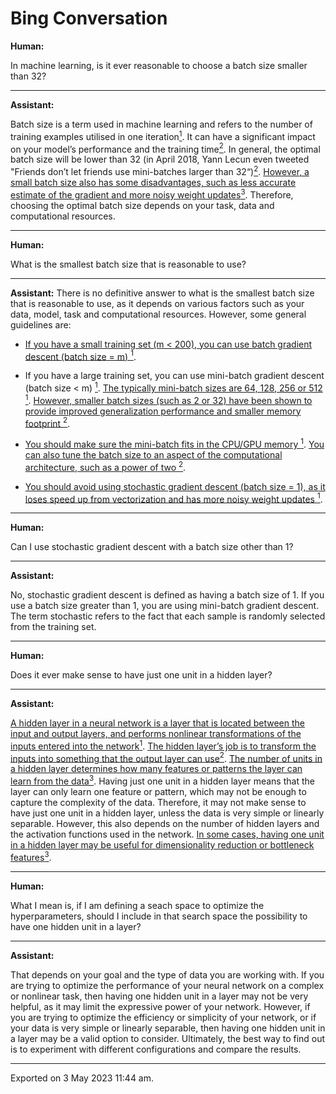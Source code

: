 # Bing Conversation

**Human:**

 In machine learning, is it ever reasonable to choose a batch size smaller than 32?

***

**Assistant:**

Batch size is a term used in machine learning and refers to the number of training examples utilised in one iteration</a>[<sup>1</sup>](https://ai.stackexchange.com/questions/8560/how-do-i-choose-the-optimal-batch-size). It can have a significant impact on your model’s performance and the training time</a>[<sup>2</sup>](https://stats.stackexchange.com/questions/153531/what-is-batch-size-in-neural-network). In general, the optimal batch size will be lower than 32 (in April 2018, Yann Lecun even tweeted "Friends don’t let friends use mini-batches larger than 32“)</a>[<sup>2</sup>](https://stats.stackexchange.com/questions/153531/what-is-batch-size-in-neural-network). [However, a small batch size also has some disadvantages, such as less accurate estimate of the gradient and more noisy weight updates](https://datascience.stackexchange.com/questions/52884/possible-for-batch-size-of-neural-network-to-be-too-small)[<sup>3</sup>](https://datascience.stackexchange.com/questions/52884/possible-for-batch-size-of-neural-network-to-be-too-small). Therefore, choosing the optimal batch size depends on your task, data and computational resources.



***

**Human:**

 What is the smallest batch size that is reasonable to use?

***

**Assistant:**
There is no definitive answer to what is the smallest batch size that is reasonable to use, as it depends on various factors such as your data, model, task and computational resources. However, some general guidelines are:



- [If you have a small training set (m &lt; 200), you can use batch gradient descent (batch size = m) ](https://ai.stackexchange.com/questions/8560/how-do-i-choose-the-optimal-batch-size)[<sup>1</sup>](https://ai.stackexchange.com/questions/8560/how-do-i-choose-the-optimal-batch-size).

- If you have a large training set, you can use mini-batch gradient descent (batch size &lt; m) [<sup>1</sup>](https://ai.stackexchange.com/questions/8560/how-do-i-choose-the-optimal-batch-size). [The typically mini-batch sizes are 64, 128, 256 or 512 ](https://ai.stackexchange.com/questions/8560/how-do-i-choose-the-optimal-batch-size)[<sup>1</sup>](https://ai.stackexchange.com/questions/8560/how-do-i-choose-the-optimal-batch-size). [However, smaller batch sizes (such as 2 or 32) have been shown to provide improved generalization performance and smaller memory footprint ](https://arxiv.org/abs/1804.07612)[<sup>2</sup>](https://arxiv.org/abs/1804.07612).

- [You should make sure the mini-batch fits in the CPU/GPU memory ](https://ai.stackexchange.com/questions/8560/how-do-i-choose-the-optimal-batch-size)[<sup>1</sup>](https://ai.stackexchange.com/questions/8560/how-do-i-choose-the-optimal-batch-size). [You can also tune the batch size to an aspect of the computational architecture, such as a power of two ](https://arxiv.org/abs/1804.07612)[<sup>2</sup>](https://arxiv.org/abs/1804.07612).

- [You should avoid using stochastic gradient descent (batch size = 1), as it loses speed up from vectorization and has more noisy weight updates ](https://ai.stackexchange.com/questions/8560/how-do-i-choose-the-optimal-batch-size)[<sup>1</sup>](https://ai.stackexchange.com/questions/8560/how-do-i-choose-the-optimal-batch-size).





***

**Human:**

 Can I use stochastic gradient descent with a batch size other than 1?

***

**Assistant:**

No, stochastic gradient descent is defined as having a batch size of 1. If you use a batch size greater than 1, you are using mini-batch gradient descent. The term stochastic refers to the fact that each sample is randomly selected from the training set.



***

**Human:**

 Does it ever make sense to have just one unit in a hidden layer?

***

**Assistant:**

[A hidden layer in a neural network is a layer that is located between the input and output layers, and performs nonlinear transformations of the inputs entered into the network](https://deepai.org/machine-learning-glossary-and-terms/hidden-layer-machine-learning)[<sup>1</sup>](https://deepai.org/machine-learning-glossary-and-terms/hidden-layer-machine-learning). [The hidden layer’s job is to transform the inputs into something that the output layer can use](https://stats.stackexchange.com/questions/63152/what-does-the-hidden-layer-in-a-neural-network-compute)[<sup>2</sup>](https://stats.stackexchange.com/questions/63152/what-does-the-hidden-layer-in-a-neural-network-compute). [The number of units in a hidden layer determines how many features or patterns the layer can learn from the data](https://stackoverflow.com/questions/44747343/keras-input-explanation-input-shape-units-batch-size-dim-etc)[<sup>3</sup>](https://stackoverflow.com/questions/44747343/keras-input-explanation-input-shape-units-batch-size-dim-etc). Having just one unit in a hidden layer means that the layer can only learn one feature or pattern, which may not be enough to capture the complexity of the data. Therefore, it may not make sense to have just one unit in a hidden layer, unless the data is very simple or linearly separable. However, this also depends on the number of hidden layers and the activation functions used in the network. [In some cases, having one unit in a hidden layer may be useful for dimensionality reduction or bottleneck features](https://stackoverflow.com/questions/44747343/keras-input-explanation-input-shape-units-batch-size-dim-etc)[<sup>3</sup>](https://stackoverflow.com/questions/44747343/keras-input-explanation-input-shape-units-batch-size-dim-etc).



***

**Human:**

 What I mean is, if I am defining a seach space to optimize the hyperparameters, should I include in that search space the possibility to have one hidden unit in a layer?

***

**Assistant:**

That depends on your goal and the type of data you are working with. If you are trying to optimize the performance of your neural network on a complex or nonlinear task, then having one hidden unit in a layer may not be very helpful, as it may limit the expressive power of your network. However, if you are trying to optimize the efficiency or simplicity of your network, or if your data is very simple or linearly separable, then having one hidden unit in a layer may be a valid option to consider. Ultimately, the best way to find out is to experiment with different configurations and compare the results.



***

Exported on 3 May 2023 11:44 am.